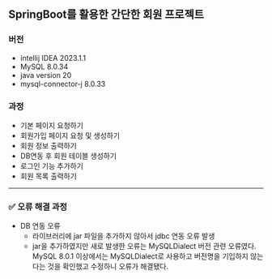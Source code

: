 ## SpringBoot를 활용한 간단한 회원 프로젝트
### 버전
- intellij IDEA 2023.1.1
- MySQL 8.0.34
- java version 20
- mysql-connector-j 8.0.33
### 과정
- 기본 페이지 요청하기
- 회원가입 페이지 요청 및 생성하기
- 회원 정보 출력하기
- DB연동 후 회원 테이블 생성하기
- 로그인 기능 추가하기
- 회원 목록 출력하기

-----
### ✅ 오류 해결 과정
- DB 연동 오류
  - 라이브러리에 jar 파일을 추가하지 않아서 jdbc 연동 오류 발생
  - jar을 추가하였지만 새로 발생한 오류는 MySQLDialect 버전 관련 오류였다. MySQL 8.0.1 이상에서는 MySQLDialect로 사용하고 버전명을 기입하지 않는다는 것을 확인했고 수정하니 오류가 해결됐다.